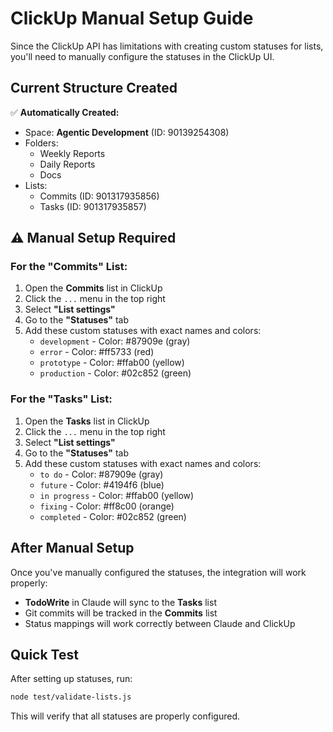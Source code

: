# ClickUp Manual Setup Guide

Since the ClickUp API has limitations with creating custom statuses for lists, you'll need to manually configure the statuses in the ClickUp UI.

## Current Structure Created

✅ **Automatically Created:**
- Space: **Agentic Development** (ID: 90139254308)
- Folders:
  - Weekly Reports
  - Daily Reports  
  - Docs
- Lists:
  - Commits (ID: 901317935856)
  - Tasks (ID: 901317935857)

## ⚠️ Manual Setup Required

### For the "Commits" List:
1. Open the **Commits** list in ClickUp
2. Click the `...` menu in the top right
3. Select **"List settings"**
4. Go to the **"Statuses"** tab
5. Add these custom statuses with exact names and colors:
   - `development` - Color: #87909e (gray)
   - `error` - Color: #ff5733 (red)
   - `prototype` - Color: #ffab00 (yellow)
   - `production` - Color: #02c852 (green)

### For the "Tasks" List:
1. Open the **Tasks** list in ClickUp
2. Click the `...` menu in the top right
3. Select **"List settings"**
4. Go to the **"Statuses"** tab
5. Add these custom statuses with exact names and colors:
   - `to do` - Color: #87909e (gray)
   - `future` - Color: #4194f6 (blue)
   - `in progress` - Color: #ffab00 (yellow)
   - `fixing` - Color: #ff8c00 (orange)
   - `completed` - Color: #02c852 (green)

## After Manual Setup

Once you've manually configured the statuses, the integration will work properly:

- **TodoWrite** in Claude will sync to the **Tasks** list
- Git commits will be tracked in the **Commits** list
- Status mappings will work correctly between Claude and ClickUp

## Quick Test

After setting up statuses, run:
```bash
node test/validate-lists.js
```

This will verify that all statuses are properly configured.
